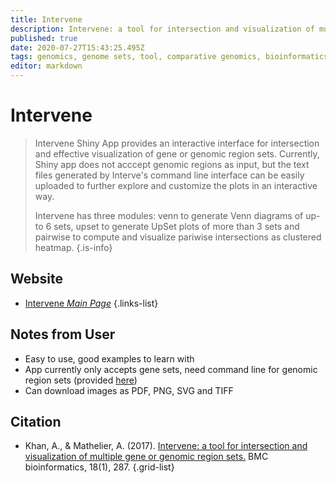 ```yaml
---
title: Intervene
description: Intervene: a tool for intersection and visualization of multiple gene or genomic region sets.
published: true
date: 2020-07-27T15:43:25.495Z
tags: genomics, genome sets, tool, comparative genomics, bioinformatics, gene, data visualization
editor: markdown
---
```


# Intervene

> Intervene Shiny App provides an interactive interface for intersection and effective visualization of gene or genomic region sets. Currently, Shiny app does not acccept genomic regions as input, but the text files generated by Interve's command line interface can be easily uploaded to further explore and customize the plots in an interactive way. 
>
> Intervene has three modules: venn to generate Venn diagrams of up-to 6 sets, upset to generate UpSet plots of more than 3 sets and pairwise to compute and visualize pariwise intersections as clustered heatmap.
{.is-info}

 

## Website 

- [Intervene *Main Page*](https://asntech.shinyapps.io/intervene/)
 {.links-list}

## Notes from User
- Easy to use, good examples to learn with
- App currently only accepts gene sets, need command line for genomic region sets (provided [here](https://bitbucket.org/CBGR/intervene/src/master/))
- Can download images as PDF, PNG, SVG and TIFF

## Citation 

- Khan, A., & Mathelier, A. (2017). [Intervene: a tool for intersection and visualization of multiple gene or genomic region sets.](https://bmcbioinformatics.biomedcentral.com/articles/10.1186/s12859-017-1708-7) BMC bioinformatics, 18(1), 287.
{.grid-list}